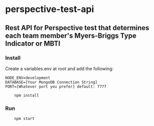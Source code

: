 # perspective-test-api

## Rest API for Perspective test that determines each team member's Myers-Briggs Type Indicator or MBTI

### Install
Create a variables.env at root and add the following:

```
NODE_ENV=development
DATABASE=[Your MongoDB Connection String]
PORT=[Whatever port you prefer] default: 7777
```
```bash
    npm install
```

### Run

```bash
    npm start
```